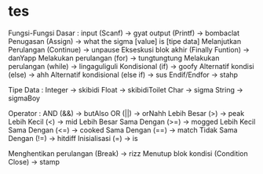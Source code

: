 
# tes

Fungsi-Fungsi Dasar :
input (Scanf) ->  gyat 
output (Printf)  ->  bombaclat
Penugasan (Assign)  ->  what the sigma [value] is [tipe data]
Melanjutkan Perulangan (Continue)  ->  unpause 
Ekseskusi blok akhir (Finally Funtion)  ->  danYapp
Melakukan perulangan (for)  ->  tungtungtung
Melakukan perulangan (while)  ->  lingaguliguli
Kondisional (if)  ->  goofy
Alternatif kondisi (else)  ->  ahh
Alternatif kondisional (else if)  ->  sus
Endif/Endfor  ->  stahp

Tipe Data :
Integer  ->  skibidi
Float  ->  skibidiToilet
Char  ->  sigma
String  ->  sigmaBoy

Operator :
AND (&&)  ->  butAlso
OR (||)  ->  orNahh
Lebih Besar (>)  ->  peak
Lebih Kecil (<)  ->  mid
Lebih Besar Sama Dengan (>=)  ->  mogged
Lebih Kecil Sama Dengan (<=)  ->  cooked
Sama Dengan (==)  ->  match
Tidak Sama Dengan (!=)  -> hitdiff
Inisialisasi (=)  ->  is

Menghentikan perulangan (Break)  ->  rizz
Menutup blok kondisi (Condition Close)  ->  stamp
